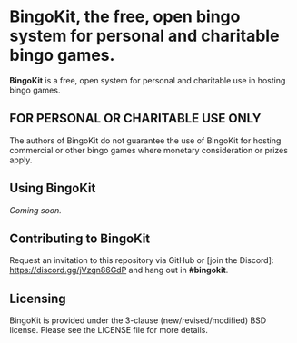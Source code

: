 # BingoKit, the free, open bingo system for personal and charitable bingo games.

**BingoKit** is a free, open system for personal and charitable use in hosting bingo games.

## FOR PERSONAL OR CHARITABLE USE ONLY

The authors of BingoKit do not guarantee the use of BingoKit for hosting commercial or
other bingo games where monetary consideration or prizes apply.

## Using BingoKit

*Coming soon.*

## Contributing to BingoKit

Request an invitation to this repository via GitHub or [join the Discord]: https://discord.gg/jVzqn86GdP and hang out in **#bingokit**.

## Licensing

BingoKit is provided under the 3-clause (new/revised/modified) BSD license. Please see the LICENSE file for more details.